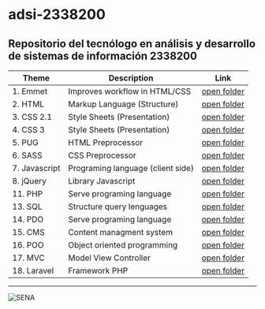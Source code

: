 # adsi-2338200
Repositorio del tecnólogo en análisis y desarrollo de sistemas de información 2338200
---
| Theme | Description | Link
| --- | --- | --- |
| 1. Emmet      | Improves workflow in HTML/CSS     | [open folder](01-emmet/)      |
| 2. HTML       | Markup Language (Structure)       | [open folder](02-html/)       |
| 3. CSS 2.1    | Style Sheets (Presentation)       | [open folder](03-css/)        |
| 4. CSS 3      | Style Sheets (Presentation)       | [open folder](04-css3/)       |
| 5. PUG        | HTML Preprocessor                 | [open folder](05-pug/)        |
| 6. SASS       | CSS Preprocessor                  | [open folder](06-sass/)       |
| 7. Javascript | Programing language (client side) | [open folder](07-javascript/) |
| 8. jQuery     | Library Javascript                | [open folder](08-jQuery/)     |
| 11. PHP       | Serve programing language         | [open folder](11-php)         |
| 13. SQL       | Structure query lenguages         | [open folder](13-sql)         |
| 14. PDO       | Serve programing language         | [open folder](14-pdo)         |
| 15. CMS       | Content managment system          | [open folder](15-cms)         |
| 16. POO       | Object oriented programming       | [open folder](16-POO)         |
| 17. MVC       | Model View Controller             | [open folder](17-MVC)         |
| 18. Laravel   | Framework PHP                     | [open folder](18-laravel)     |
-----
![SENA](https://upload.wikimedia.org/wikipedia/commons/8/83/Sena_Colombia_logo.svg)